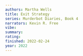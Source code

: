 ```yaml
---
authors: Martha Wells
title: Exit Strategy
series: Murderbot Diaries, Book 4
narrators: Kevin R. Free
vibe:
summary:
rating:
finished: 2022-02-24
year: 2022
---
```

